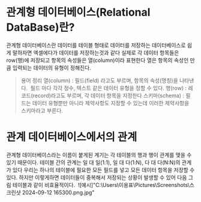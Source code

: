 # 관계형 데이터베이스(Relational DataBase)란?
관계형 데이터베이스란 데이터를 테이블 형태로 데이터를 저장하는 데이터베이스로 쉽게 말하자면 엑셀에다가 데이터를 저장하는것과 같다 
실제로 각 데이터 항목들은 row(행)에 저장되고 항목의 속성들은 열(column)이라 표현한다
열은 항목의 속성인 만큼 입력되는 데이터의 유형이 정해진다.
> 용어 정리
> 열(column) : 필드(field) 라고도 부르며, 항목의 속성(명칭)을 나타낸다.  필드 마다 각각 정수, 텍스트 같은 데이터 유형을 정할 수 있다.
> 행(row) : 레코드(record)라고도 부르며, 각 데이터 항목을 지정한다
> 스키마(schema) : 필드는 데이터 유형뿐만 아니라 제약사항도 지정할 수 있는데 이러한 제약사항을 스키마라고 부른다.

# 관계 데이터베이스에서의 관계
관계형 데이터베이스라는 이름이 붙게된 계기는 각 테이블의 행과 행이 관계를 맺을 수 있기 때문이다.
테이블 간의 관계는 일 대 일(1:1), 일 대 다(1:N), 다 대 다(N:N)의 관계가 있다
우리는 하나의 테이블에 필요한 모든 필드를 넣고 모든 데이터 항목을 저장할 수 있다. 하지만 이렇게하면 데이터들이 중복해서 저장되는 상황이 발생할 수 있어 다음 그림 테이블과 같이 비효율적이다. 
![예시]"C:\Users\이용표\Pictures\Screenshots\스크린샷 2024-09-12 165300.png.jpg"
